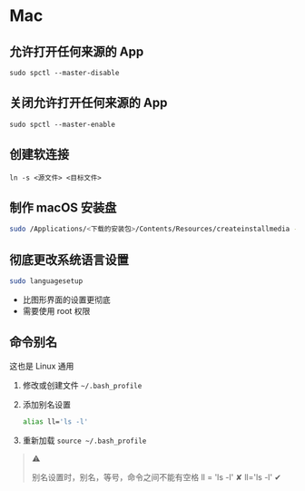 # Mac

## 允许打开任何来源的 App

`sudo spctl --master-disable`

## 关闭允许打开任何来源的 App

`sudo spctl --master-enable`

## 创建软连接

```shell
ln -s <源文件> <目标文件>
```

## 制作 macOS 安装盘

```sh
sudo /Applications/<下载的安装包>/Contents/Resources/createinstallmedia --volume /Volumes/<U盘名称> --applicationpath /Applications/<下载的安装包> --nointeraction
```

## 彻底更改系统语言设置

```sh
sudo languagesetup
```

- 比图形界面的设置更彻底
- 需要使用 root 权限

## 命令别名

这也是 Linux 通用

1. 修改或创建文件 `~/.bash_profile`
2. 添加别名设置

    ```sh
    alias ll='ls -l'
    ```
3. 重新加载 `source ~/.bash_profile`

> ⚠️
> 
> 别名设置时，别名，等号，命令之间不能有空格
> ll = 'ls -l' ✘
> ll='ls -l' ✔︎

